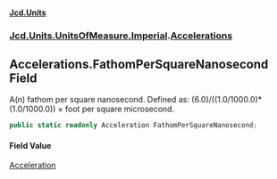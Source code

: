 #### [Jcd.Units](index.md 'index')
### [Jcd.Units.UnitsOfMeasure.Imperial](Jcd.Units.UnitsOfMeasure.Imperial.md 'Jcd.Units.UnitsOfMeasure.Imperial').[Accelerations](Accelerations.md 'Jcd.Units.UnitsOfMeasure.Imperial.Accelerations')

## Accelerations.FathomPerSquareNanosecond Field

A(n) fathom per square nanosecond. Defined as: (6.0)/((1.0/1000.0)*(1.0/1000.0)) × foot per square microsecond.

```csharp
public static readonly Acceleration FathomPerSquareNanosecond;
```

#### Field Value
[Acceleration](Acceleration.md 'Jcd.Units.UnitTypes.Acceleration')